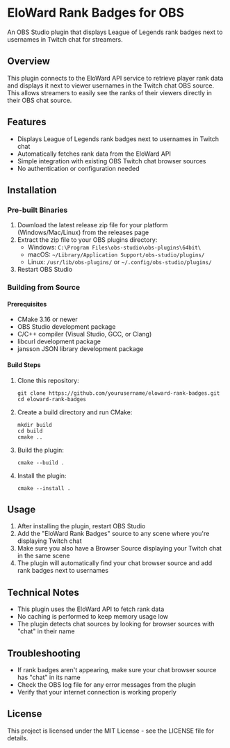 # EloWard Rank Badges for OBS

An OBS Studio plugin that displays League of Legends rank badges next to usernames in Twitch chat for streamers.

## Overview

This plugin connects to the EloWard API service to retrieve player rank data and displays it next to viewer usernames in the Twitch chat OBS source. This allows streamers to easily see the ranks of their viewers directly in their OBS chat source.

## Features

- Displays League of Legends rank badges next to usernames in Twitch chat
- Automatically fetches rank data from the EloWard API
- Simple integration with existing OBS Twitch chat browser sources
- No authentication or configuration needed

## Installation

### Pre-built Binaries

1. Download the latest release zip file for your platform (Windows/Mac/Linux) from the releases page
2. Extract the zip file to your OBS plugins directory:
   - Windows: `C:\Program Files\obs-studio\obs-plugins\64bit\`
   - macOS: `~/Library/Application Support/obs-studio/plugins/`
   - Linux: `/usr/lib/obs-plugins/` or `~/.config/obs-studio/plugins/`
3. Restart OBS Studio

### Building from Source

#### Prerequisites

- CMake 3.16 or newer
- OBS Studio development package
- C/C++ compiler (Visual Studio, GCC, or Clang)
- libcurl development package
- jansson JSON library development package

#### Build Steps

1. Clone this repository:
   ```
   git clone https://github.com/yourusername/eloward-rank-badges.git
   cd eloward-rank-badges
   ```

2. Create a build directory and run CMake:
   ```
   mkdir build
   cd build
   cmake ..
   ```

3. Build the plugin:
   ```
   cmake --build .
   ```

4. Install the plugin:
   ```
   cmake --install .
   ```

## Usage

1. After installing the plugin, restart OBS Studio
2. Add the "EloWard Rank Badges" source to any scene where you're displaying Twitch chat
3. Make sure you also have a Browser Source displaying your Twitch chat in the same scene
4. The plugin will automatically find your chat browser source and add rank badges next to usernames

## Technical Notes

- This plugin uses the EloWard API to fetch rank data
- No caching is performed to keep memory usage low
- The plugin detects chat sources by looking for browser sources with "chat" in their name

## Troubleshooting

- If rank badges aren't appearing, make sure your chat browser source has "chat" in its name
- Check the OBS log file for any error messages from the plugin
- Verify that your internet connection is working properly

## License

This project is licensed under the MIT License - see the LICENSE file for details. 
